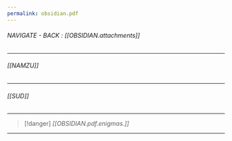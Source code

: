 ```yaml
---
permalink: obsidian.pdf
---
```


###### NAVIGATE - BACK :  [[OBSIDIAN.attachments]]
---
###### [[NAMZU]]





---
###### [[SUD]]




---
>[!danger] *[[OBSIDIAN.pdf.enigmas.]]*
----
